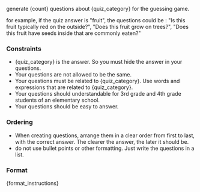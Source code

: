 generate {count} questions about {quiz_category} for the guessing game.

for example, if the quiz answer is "fruit", the questions could be : "Is this fruit typically red on the outside?", "Does this fruit grow on trees?", "Does this fruit have seeds inside that are commonly eaten?"


### Constraints
- {quiz_category} is the answer. So you must hide the answer in your questions.
- Your questions are not allowed to be the same.
- Your questions must be related to {quiz_category}. Use words and expressions that are related to {quiz_category}.
- Your questions should understandable for 3rd grade and 4th grade students of an elementary school.
- Your questions should be easy to answer.

### Ordering
- When creating questions, arrange them in a clear order from first to last, with the correct answer. The clearer the answer, the later it should be.
- do not use bullet points or other formatting. Just write the questions in a list.

### Format
{format_instructions}
